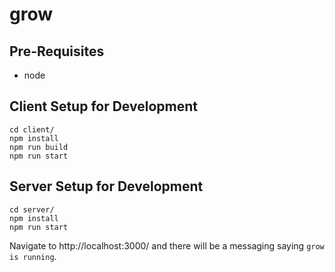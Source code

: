 # grow #

## Pre-Requisites ##
* node

## Client Setup for Development ##
```
cd client/
npm install
npm run build
npm run start
```

## Server Setup for Development ##
```
cd server/
npm install
npm run start
```
Navigate to http://localhost:3000/ and there will be a messaging saying `grow is running`.
